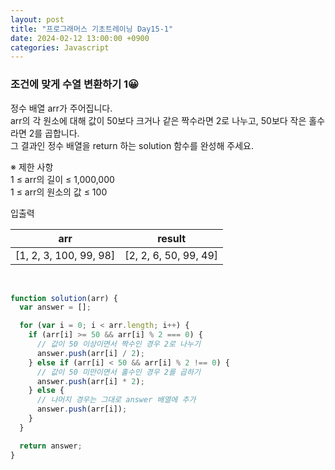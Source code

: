 ```yaml
---
layout: post
title: "프로그래머스 기초트레이닝 Day15-1"
date: 2024-02-12 13:00:00 +0900
categories: Javascript
---
```


### 조건에 맞게 수열 변환하기 1😀

정수 배열 arr가 주어집니다.<br> arr의 각 원소에 대해 값이 50보다 크거나 같은 짝수라면 2로 나누고, 50보다 작은 홀수라면 2를 곱합니다.<br> 그 결과인 정수 배열을 return 하는 solution 함수를 완성해 주세요.<br>

※ 제한 사항<br>
1 ≤ arr의 길이 ≤ 1,000,000<br>
1 ≤ arr의 원소의 값 ≤ 100<br>

입출력 <br>

|          arr           |        result         |
| :--------------------: | :-------------------: |
| [1, 2, 3, 100, 99, 98] | [2, 2, 6, 50, 99, 49] |

<br>

```javascript
function solution(arr) {
  var answer = [];

  for (var i = 0; i < arr.length; i++) {
    if (arr[i] >= 50 && arr[i] % 2 === 0) {
      // 값이 50 이상이면서 짝수인 경우 2로 나누기
      answer.push(arr[i] / 2);
    } else if (arr[i] < 50 && arr[i] % 2 !== 0) {
      // 값이 50 미만이면서 홀수인 경우 2를 곱하기
      answer.push(arr[i] * 2);
    } else {
      // 나머지 경우는 그대로 answer 배열에 추가
      answer.push(arr[i]);
    }
  }

  return answer;
}
```
